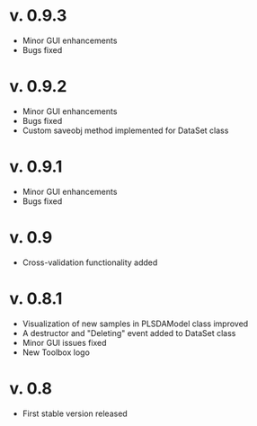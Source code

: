 v. 0.9.3
========
* Minor GUI enhancements
* Bugs fixed

v. 0.9.2
========
* Minor GUI enhancements
* Bugs fixed
* Custom saveobj method implemented for DataSet class

v. 0.9.1
========
* Minor GUI enhancements
* Bugs fixed

v. 0.9
========
* Cross-validation functionality added

v. 0.8.1
========
* Visualization of new samples in PLSDAModel class improved
* A destructor and "Deleting" event added to DataSet class
* Minor GUI issues fixed
* New Toolbox logo

v. 0.8
========
* First stable version released